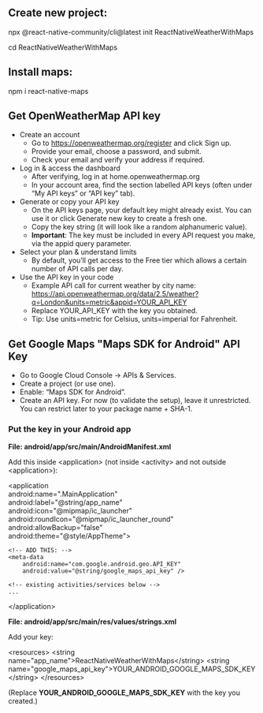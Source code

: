 ## Create new project:

npx @react-native-community/cli@latest init ReactNativeWeatherWithMaps

cd ReactNativeWeatherWithMaps


## Install maps:
npm i react-native-maps

## Get OpenWeatherMap API key
* Create an account
    * Go to https://openweathermap.org/register and click Sign up. 
    * Provide your email, choose a password, and submit.
    * Check your email and verify your address if required.
* Log in & access the dashboard
    * After verifying, log in at home.openweathermap.org
    * In your account area, find the section labelled API keys (often under “My API keys” or “API key” tab). 
* Generate or copy your API key
    * On the API keys page, your default key might already exist. You can use it or click Generate new key to create a fresh one.
    * Copy the key string (it will look like a random alphanumeric value).
    * __Important__: The key must be included in every API request you make, via the appid query parameter. 
* Select your plan & understand limits
    * By default, you’ll get access to the Free tier which allows a certain number of API calls per day. 
* Use the API key in your code
    * Example API call for current weather by city name: https://api.openweathermap.org/data/2.5/weather?q=London&units=metric&appid=YOUR_API_KEY
    * Replace YOUR_API_KEY with the key you obtained.
    * Tip: Use units=metric for Celsius, units=imperial for Fahrenheit.


## Get Google Maps "Maps SDK for Android" API Key
* Go to Google Cloud Console → APIs & Services.
* Create a project (or use one).
* Enable: “Maps SDK for Android”.
* Create an API key. For now (to validate the setup), leave it unrestricted. You can restrict later to your package name + SHA-1.


### Put the key in your Android app

**File: android/app/src/main/AndroidManifest.xml**

Add this inside \<application\> (not inside \<activity\> and not outside \<application\>):

\<application<br />
    android:name=".MainApplication"<br />
    android:label="@string/app_name"<br />
    android:icon="@mipmap/ic_launcher"<br />
    android:roundIcon="@mipmap/ic_launcher_round"<br />
    android:allowBackup="false"<br />
    android:theme="@style/AppTheme"\>

    <!-- ADD THIS: -->
    <meta-data
        android:name="com.google.android.geo.API_KEY"
        android:value="@string/google_maps_api_key" />

    <!-- existing activities/services below -->
    ...
\</application\>


**File: android/app/src/main/res/values/strings.xml**

Add your key:

\<resources\>
    \<string name="app_name">ReactNativeWeatherWithMaps</string\>
    \<string name="google_maps_api_key">YOUR_ANDROID_GOOGLE_MAPS_SDK_KEY</string\>
\</resources\>

(Replace __YOUR_ANDROID_GOOGLE_MAPS_SDK_KEY__ with the key you created.)

